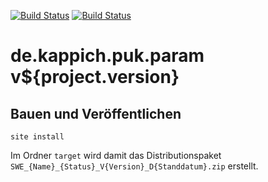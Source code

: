 [![Build Status](https://travis-ci.org/datenverteiler/de.kappich.puk.param.svg?branch=master)](https://travis-ci.org/datenverteiler/de.kappich.puk.param)
[![Build Status](https://api.bintray.com/packages/datenverteiler/maven/de.kappich.puk.param/images/download.svg)](https://bintray.com/datenverteiler/maven/de.kappich.puk.param)

de.kappich.puk.param v${project.version}
===========================


Bauen und Veröffentlichen
-------------------------

    site install

Im Ordner `target` wird damit das Distributionspaket
`SWE_{Name}_{Status}_V{Version}_D{Standdatum}.zip` erstellt.

